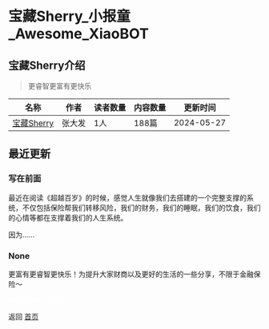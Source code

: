 # 宝藏Sherry_小报童_Awesome_XiaoBOT

## 宝藏Sherry介绍
> 更睿智更富有更快乐  
  


|名称|作者|读者数量|内容数量|更新时间|
|---|---|---|---|---|
|[宝藏Sherry](https://xiaobot.net/p/zsherry666?refer=0b133df9-27dc-423b-8101-639049001c13)|张大发|1人|188篇|2024-05-27|

## 最近更新
### 写在前面

最近在阅读《超越百岁》的时候，感觉人生就像我们去搭建的一个完整支撑的系统，不仅包括保险帮我们转移风险，我们的财务，我们的睡眠，我们的饮食，我们的心情等都在支撑着我们的人生系统。

因为......

### None

更富有更睿智更快乐！为提升大家财商以及更好的生活的一些分享，不限于金融保险～


<a href="https://github.com/Reno9527/awesome-xiaobot" style="color: white; text-decoration: none;">awesome-xiaobot</a>

返回 [首页](../README.md)
